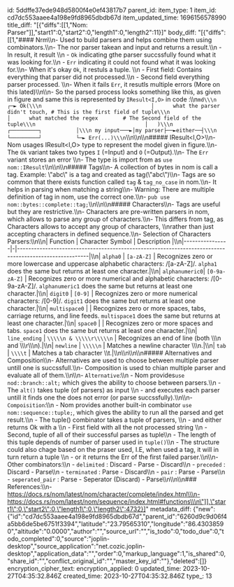 id: 5ddffe37ede948d5800f4e0ef43817b7
parent_id: 
item_type: 1
item_id: cd7dc553aaee4a198e9fd8965dbdb67d
item_updated_time: 1696156578990
title_diff: "[{\"diffs\":[[1,\"Nom: Parser\"]],\"start1\":0,\"start2\":0,\"length1\":0,\"length2\":11}]"
body_diff: "[{\"diffs\":[[1,\"#### Nrm\\\n- Used to build parsers and helps combine them using combinators.\\\n- The nor parser takean and input and returns a result.\\\n    - In result, it result \\\n        - `Ok` indicating gthe parser succssfully found what it was looking for.\\\n        - `Err` indicating it could not found what it was looking for.\\\n- When it's okay `Ok`, it restuls a tuple. \\\n    - First field: Contains everything that parser did not processed.\\\n    - Second field everything parser processed. \\\n- When it fails `Err`, it resutls multiple errors (More on this lated)\\\n\\\n- So the parsed process looks something like this, as given in figure and same this is represented by `IResult<I,O>` in code :\\\n```md\\\n                                   ┌─► Ok(\\\n                                   │      what the parser didn't touch, # This is the first field of tuple\\\n                                   │      what matched the regex        # The Second field of the tuple\\\n                                   │   )\\\n             ┌─────────┐           │\\\n my input───►│my parser├──►either──┤\\\n             └─────────┘           └─► Err(...)\\\n```\\\n\\\n\\\n##### IResult<I,O>\\\n- Nom usages IResult<I,O> type to represent the model given in figure.\\\n- The `Ok` variant takes two types `I` (=Input) and `O` (=Output).\\\n- The `Err` variant stores an error \\\n- The type is import from as `use nom::IResult`\\\n\\\n\\\n##### Tags\\\n- A collection of bytes in nom is call a tag. Example: \\\"abc\\\" is a tag and created as tag(\\\"abc\\\")\\\n- Tags are so common that there exists function called `tag` & `tag_no_case` in nom.\\\n- It helps in parsing  when matching a string\\\n- Warning: There are multiple definition of tag in nom, use the correct one.\\\n- `pub use nom::bytes::complete::tag;`\\\n\\\n\\\n##### Characters\\\n- Tags are useful but they are restrictive.\\\n- Characters are pre-written parsers in nom, which allows to parse any group of characters.\\\n- This differs from tag, as Characters allows to accept any group of characters, \\\nrather than just accepting characters in defined sequence.\\\n- Selection of Characters Parsers:\\\n\\\n| Function       | Character Symbol | Description |\\\n|----------------|-|-------------------------------------------------------------------------------------------------------|\\\n| `alpha0`       | `[a-zA-Z]`    | Recognizes zero or more lowercase and uppercase alphabetic characters: /[a-zA-Z]/. `alpha1` does the same but returns at least one character.|\\\n| `alphanumeric0`| `[0-9a-zA-Z]` | Recognizes zero or more numerical and alphabetic characters: /[0-9a-zA-Z]/. `alphanumeric1` does the same but returns at least one character.|\\\n| `digit0`       | `[0-9]`       | Recognizes zero or more numerical characters: /[0-9]/. `digit1` does the same but returns at least one character.|\\\n| `multispace0`  |               | Recognizes zero or more spaces, tabs, carriage returns, and line feeds. `multispace1` does the same but returns at least one character.|\\\n| `space0`       |               | Recognizes zero or more spaces and tabs. `space1` does the same but returns at least one character.|\\\n| `line_ending`  | `\\\\\n & \\\\\r\\\\\n`   | Recognizes an end of line (both \\\\\n and \\\\\r\\\\\n).|\\\n| `newline`      | `\\\\\n`          | Matches a newline character \\\\\n.|\\\n| `tab`          | `\\\\t`          | Matches a tab character \\\\t.|\\\n\\\n\\\n\\\n#####  Alternatives and Composition\\\n- Alternatives are used to choose between multiple parser untill one is succssfull.\\\n- Composition is used to chian multiple parser and evaluate all of them.\\\n\\\n- `Alternative`:\\\n    - Nom provides`use nod::branch::alt;` which gives the ability to choose between parsers.\\\n    - The `alt()` takes tuple (of parsers) as input \\\n        - and executes each parser untill it finds one the does not error (or parse succssfully).\\\n\\\n- `Compoisition`:\\\n    - Nom provides another built-in combinator `use nom::sequence::tuple;`, which gives the ability to run all the parsed and get result.\\\n    - The tuple() combinator takes a tuple of parsers, \\\n        - and either returns Ok with a \\\n            - First field with all the not processed string \\\n            - Second, tuple of all of their successful parses as tuple\\\n                - The length of this tuple depends of number of parser used in `tuple()`\\\n                - The structure could also chage based on the praser used, I.E, when used a tag, it will in turn return a tuple \\\n        - or it returns the Err of the first failed parser.\\\n\\\n- Other combinators:\\\n    - `delimited` : Discard - Parse - Discard\\\n    - `preceded` : Discard - Parse\\\n    - `terminated` : Parse - Discard\\\n    - `pair` : Parse - Parse\\\n    - `seperated_pair` : Parse - Seperator (Discard) - Parse\\\n\\\n\\\n### References:\\\n- https://docs.rs/nom/latest/nom/character/complete/index.html\\\n- https://docs.rs/nom/latest/nom/sequence/index.html#functions\\\n\"]],\"start1\":0,\"start2\":0,\"length1\":0,\"length2\":4732}]"
metadata_diff: {"new":{"id":"cd7dc553aaee4a198e9fd8965dbdb67d","parent_id":"6260d9c9d06f4a5bb6de5be6751f3394","latitude":"23.79565310","longitude":"86.43038590","altitude":"0.0000","author":"","source_url":"","is_todo":0,"todo_due":0,"todo_completed":0,"source":"joplin-desktop","source_application":"net.cozic.joplin-desktop","application_data":"","order":0,"markup_language":1,"is_shared":0,"share_id":"","conflict_original_id":"","master_key_id":""},"deleted":[]}
encryption_cipher_text: 
encryption_applied: 0
updated_time: 2023-10-27T04:35:32.846Z
created_time: 2023-10-27T04:35:32.846Z
type_: 13